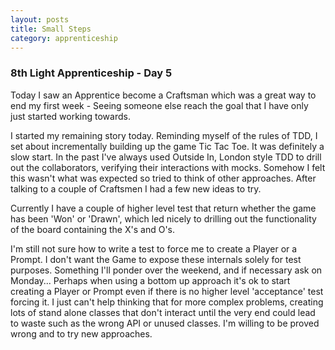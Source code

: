 ```yaml
---
layout: posts
title: Small Steps
category: apprenticeship
---
```

### 8th Light Apprenticeship - Day 5

Today I saw an Apprentice become a Craftsman which was a great way to end my first week - Seeing someone else reach the goal that I have only just started working towards.

<!--break-->

I started my remaining story today. Reminding myself of the rules of TDD, I set about incrementally building up the game Tic Tac Toe. It was definitely a slow start. In the past I've always used Outside In, London style TDD to drill out the collaborators, verifying their interactions with mocks. Somehow I felt this wasn't what was expected so tried to think of other approaches. After talking to a couple of Craftsmen I had a few new ideas to try.

Currently I have a couple of higher level test that return whether the game has been 'Won' or 'Drawn', which led nicely to drilling out the functionality of the board containing the X's and O's. 

I'm still not sure how to write a test to force me to create a Player or a Prompt. I don't want the Game to expose these internals solely for test purposes. Something I'll ponder over the weekend, and if necessary ask on Monday... Perhaps when using a bottom up approach it's ok to start creating a Player or Prompt even if there is no higher level 'acceptance' test forcing it. I just can't help thinking that for more complex problems, creating lots of stand alone classes that don't interact until the very end could lead to waste such as the wrong API or unused classes. I'm willing to be proved wrong and to try new approaches.
